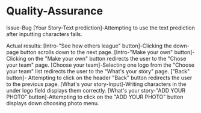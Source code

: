 # Quality-Assurance
Issue-Bug
[Your Story-Text prediction]-Attempting to use the text prediction after inputting characters fails.

Actual results:
[Intro-"See how others league" button]-Clicking the down-page button scrolls down to the next page.
[Intro-"Make your own" button]- Clicking on the "Make your own" button redirects the user to the "Chose your team" page.
[Choose your team]-Selecting one logo from the "Choose your team" list redirects the user to the "What's your story" page.
["Back" button]- Attempting to click on the header "Back" button redirects the user to the previous page.
[What's your story-Input]-Writing characters in the under logo field displays them correctly.
[What's your story-"ADD YOUR PHOTO" button]-Attempting to click on the "ADD YOUR PHOTO" button displays down choosing photo menu.
